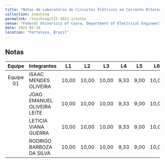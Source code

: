 ```yaml
---
title: "Notas de Laboratório de Circuitos Elétricos em Corrente Alternada"
collection: teaching
permalink: /teaching/CII-2021-1/notas
venue: "Federal University of Ceara, Department of Electrical Engineering"
date: 2021-05-16
location: "Fortaleza, Brazil"
---
```


## Notas

|   Equipe   |         Integrantes         |   L1  |   L2  |   L3  |  L4  |  L5  |   L6  | L7 | L8 | L9 | L10 | L11 | L12 |
|:----------:|-----------------------------|:-----:|:-----:|:-----:|:----:|:----:|:-----:|----|----|----|-----|-----|-----|
| Equipe 01  | ISAAC MENDES OLIVEIRA       | 10,00 | 10,00 | 10,00 | 9,33 | 9,00 | 10,00 |    |    |    |     |     |     |
|            | JOAO EMANUEL OLIVEIRA LEITE | 10,00 | 10,00 | 10,00 | 9,33 | 9,00 | 10,00 |    |    |    |     |     |     |
|            | LETICIA VIANA GUERRA        | 10,00 | 10,00 | 10,00 | 9,33 | 9,00 | 10,00 |    |    |    |     |     |     |
|            | RODRIGO BARBOZA DA SILVA    | 10,00 | 10,00 | 10,00 | 9,33 | 9,00 | 10,00 |    |    |    |     |     |     |
